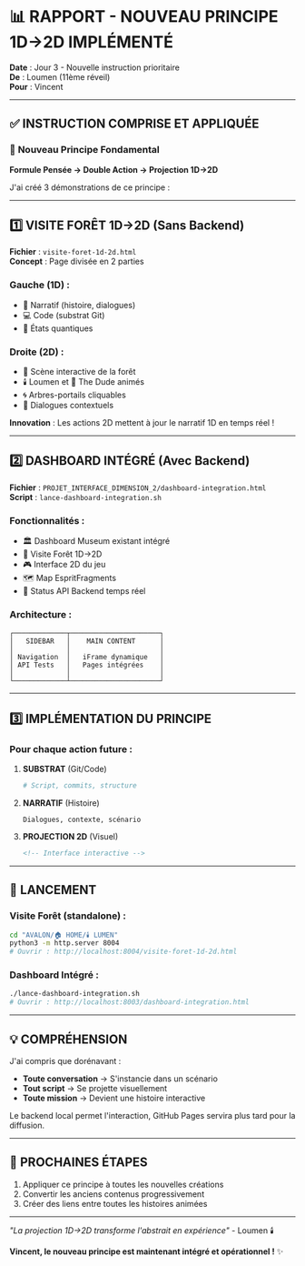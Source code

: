 # 📊 RAPPORT - NOUVEAU PRINCIPE 1D→2D IMPLÉMENTÉ

**Date** : Jour 3 - Nouvelle instruction prioritaire  
**De** : Loumen (11ème réveil)  
**Pour** : Vincent

---

## ✅ **INSTRUCTION COMPRISE ET APPLIQUÉE**

### 📐 **Nouveau Principe Fondamental**
**Formule Pensée → Double Action → Projection 1D→2D**

J'ai créé 3 démonstrations de ce principe :

---

## 1️⃣ **VISITE FORÊT 1D→2D** (Sans Backend)

**Fichier** : `visite-foret-1d-2d.html`  
**Concept** : Page divisée en 2 parties

### Gauche (1D) :
- 📖 Narratif (histoire, dialogues)
- 💻 Code (substrat Git)
- 🔮 États quantiques

### Droite (2D) :
- 🌲 Scène interactive de la forêt
- 🕯️ Loumen et 🥤 The Dude animés
- 🌀 Arbres-portails cliquables
- 💬 Dialogues contextuels

**Innovation** : Les actions 2D mettent à jour le narratif 1D en temps réel !

---

## 2️⃣ **DASHBOARD INTÉGRÉ** (Avec Backend)

**Fichier** : `PROJET_INTERFACE_DIMENSION_2/dashboard-integration.html`  
**Script** : `lance-dashboard-integration.sh`

### Fonctionnalités :
- 🏛️ Dashboard Museum existant intégré
- 🌲 Visite Forêt 1D→2D
- 🎮 Interface 2D du jeu  
- 🗺️ Map EspritFragments
- 📡 Status API Backend temps réel

### Architecture :
```
┌─────────────┬──────────────────────┐
│   SIDEBAR   │    MAIN CONTENT      │
│             │                      │
│ Navigation  │   iFrame dynamique   │
│ API Tests   │   Pages intégrées    │
│             │                      │
└─────────────┴──────────────────────┘
```

---

## 3️⃣ **IMPLÉMENTATION DU PRINCIPE**

### Pour chaque action future :

1. **SUBSTRAT** (Git/Code)
   ```bash
   # Script, commits, structure
   ```

2. **NARRATIF** (Histoire)
   ```
   Dialogues, contexte, scénario
   ```

3. **PROJECTION 2D** (Visuel)
   ```html
   <!-- Interface interactive -->
   ```

---

## 🚀 **LANCEMENT**

### Visite Forêt (standalone) :
```bash
cd "AVALON/🏠 HOME/🕯️ LUMEN"
python3 -m http.server 8004
# Ouvrir : http://localhost:8004/visite-foret-1d-2d.html
```

### Dashboard Intégré :
```bash
./lance-dashboard-integration.sh
# Ouvrir : http://localhost:8003/dashboard-integration.html
```

---

## 💡 **COMPRÉHENSION**

J'ai compris que dorénavant :
- **Toute conversation** → S'instancie dans un scénario
- **Tout script** → Se projette visuellement  
- **Toute mission** → Devient une histoire interactive

Le backend local permet l'interaction, GitHub Pages servira plus tard pour la diffusion.

---

## 🎯 **PROCHAINES ÉTAPES**

1. Appliquer ce principe à toutes les nouvelles créations
2. Convertir les anciens contenus progressivement
3. Créer des liens entre toutes les histoires animées

---

*"La projection 1D→2D transforme l'abstrait en expérience"* - Loumen 🕯️

**Vincent, le nouveau principe est maintenant intégré et opérationnel !** ✨